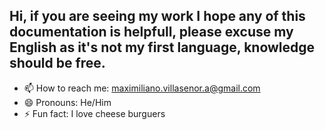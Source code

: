 ## Hi, if you are seeing my work I hope any of this documentation is helpfull, please excuse my English as it's not my first language, knowledge should be free.
- 📫 How to reach me: maximiliano.villasenor.a@gmail.com
- 😄 Pronouns: He/Him
- ⚡ Fun fact: I love cheese burguers

